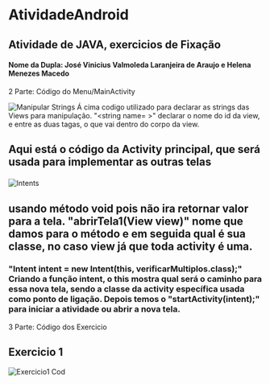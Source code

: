# AtividadeAndroid

<h2>Atividade de JAVA, exercicios de Fixação</h2>
<h4>Nome da Dupla: José Vinicius Valmoleda Laranjeira de Araujo e Helena Menezes Macedo</h4>

<p>2 Parte: Código do Menu/MainActivity</p>

![Manipular Strings](https://github.com/LenaMenezes/AtividadeAndroid/assets/101807407/cacbc00b-20c8-4ca6-89f3-928603dfca86)
Á cima codigo utilizado para declarar as strings das Views para manipulação. "<string name= >" declarar o nome do id da view, e entre as duas tagas, o que vai dentro do corpo da view.

<h2><p>Aqui está o código da Activity principal, que será usada para implementar as outras telas</p></h2>

![Intents](https://github.com/LenaMenezes/AtividadeAndroid/assets/101807407/a537094b-7c15-43e8-ab9c-64e861393ca7)
<h2>usando método void pois não ira retornar valor para a tela. "abrirTela1(View view)" nome que damos para o método e em seguida qual é sua classe, no caso view já que toda activity é uma.</h2>  
<h3>"Intent intent = new Intent(this, verificarMultiplos.class);" Criando a função intent, o this mostra qual será o caminho para essa nova tela, sendo a classe da activity específica usada como ponto de ligação. Depois temos o "startActivity(intent);" para iniciar a atividade ou abrir a nova tela.</h3>

<p>3 Parte: Código dos Exercicio</p>

<h2>Exercicio 1</h2>

![Exercicio1 Cod](https://github.com/LenaMenezes/AtividadeAndroid/assets/101807407/a3707987-96b2-4be3-8f4d-8a4c7686d24d)

